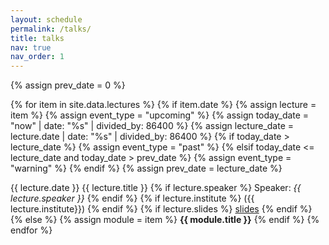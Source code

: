 ```yaml
---
layout: schedule
permalink: /talks/
title: talks
nav: true
nav_order: 1
---
```

{% assign prev_date = 0 %}

{% for item in site.data.lectures %}
{% if item.date %}
{% assign lecture = item %}
{% assign event_type = "upcoming" %}
{% assign today_date = "now" | date: "%s" | divided_by: 86400 %}
{% assign lecture_date = lecture.date | date: "%s" | divided_by: 86400 %}
{% if today_date > lecture_date %}
    {% assign event_type = "past" %}
{% elsif today_date <= lecture_date and today_date > prev_date %}
    {% assign event_type = "warning" %}
{% endif %}
{% assign prev_date = lecture_date %}

<tr class="{{ event_type }}">
    <th scope="row">{{ lecture.date }}</th>
    <td>
        {{ lecture.title }}
    </td>
    <td>
        {% if lecture.speaker %}
        Speaker: <i>{{ lecture.speaker }}</i>
        {% endif %}
        {% if lecture.institute %}
        ({{ lecture.institute}})
        {% endif %}
    </td>
    <td>
         {% if lecture.slides %}
         <a href="{{ lecture.slides }}" target="_blank">slides</a>
         {% endif %}
    </td>
</tr>
{% else %}
{% assign module = item %}
<tr class="table-active">
    <td colspan="5" align="center"><strong>{{ module.title }}</strong></td>
</tr>
{% endif %}
{% endfor %}

